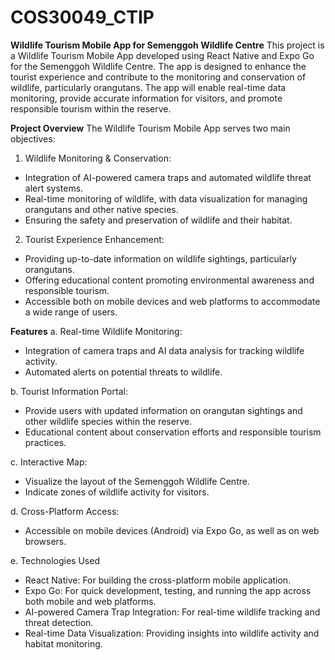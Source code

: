 # COS30049_CTIP

**Wildlife Tourism Mobile App for Semenggoh Wildlife Centre**
This project is a Wildlife Tourism Mobile App developed using React Native and Expo Go for the Semenggoh Wildlife Centre. The app is designed to enhance the tourist experience and contribute to the monitoring and conservation of wildlife, particularly orangutans. The app will enable real-time data monitoring, provide accurate information for visitors, and promote responsible tourism within the reserve.

**Project Overview**
The Wildlife Tourism Mobile App serves two main objectives:

1. Wildlife Monitoring & Conservation:
- Integration of AI-powered camera traps and automated wildlife threat alert systems.
- Real-time monitoring of wildlife, with data visualization for managing orangutans and other native species.
- Ensuring the safety and preservation of wildlife and their habitat.

2. Tourist Experience Enhancement:
- Providing up-to-date information on wildlife sightings, particularly orangutans.
- Offering educational content promoting environmental awareness and responsible tourism.
- Accessible both on mobile devices and web platforms to accommodate a wide range of users.

**Features**
a. Real-time Wildlife Monitoring:
- Integration of camera traps and AI data analysis for tracking wildlife activity.
- Automated alerts on potential threats to wildlife.

b. Tourist Information Portal:
- Provide users with updated information on orangutan sightings and other wildlife species within the reserve.
- Educational content about conservation efforts and responsible tourism practices.

c. Interactive Map:
- Visualize the layout of the Semenggoh Wildlife Centre.
- Indicate zones of wildlife activity for visitors.

d. Cross-Platform Access:
- Accessible on mobile devices (Android) via Expo Go, as well as on web browsers.

e. Technologies Used
- React Native: For building the cross-platform mobile application.
- Expo Go: For quick development, testing, and running the app across both mobile and web platforms.
- AI-powered Camera Trap Integration: For real-time wildlife tracking and threat detection.
- Real-time Data Visualization: Providing insights into wildlife activity and habitat monitoring.
